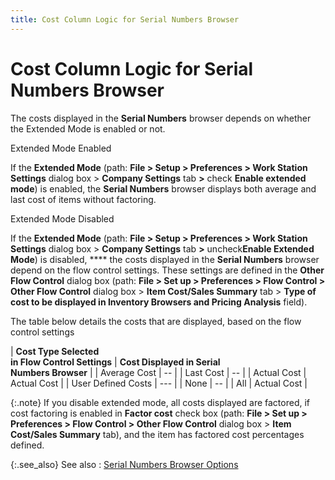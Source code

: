```yaml
---
title: Cost Column Logic for Serial Numbers Browser
---
```


# Cost Column Logic for Serial Numbers Browser


The costs displayed in the **Serial Numbers** browser depends on whether the Extended Mode is enabled or not.


Extended Mode Enabled


If the **Extended Mode** (path:  **File &gt; Setup &gt; Preferences &gt; 
 Work Station Settings** dialog box > **Company 
 Settings** tab **&gt;** check  **Enable extended mode**) is enabled,  the **Serial Numbers** browser displays  both average and last cost of items without factoring.


Extended Mode Disabled


If the **Extended Mode** (path:  **File &gt; Setup &gt; Preferences &gt; 
 Work Station Settings** dialog box > **Company 
 Settings** tab **&gt;** uncheck**Enable Extended Mode**) is disabled, **** the costs displayed in the **Serial 
 Numbers** browser depend on the flow control settings. These settings  are defined in the **Other Flow Control**  dialog box (path: **File &gt; Set up &gt; 
 Preferences &gt; Flow Control &gt; Other Flow Control** dialog box  > **Item Cost/Sales Summary** tab  > **Type of cost to be displayed in 
 Inventory Browsers and Pricing Analysis** field).


The table below details the costs that are displayed, based on the flow  control settings


| **Cost Type Selected <br/> in Flow Control Settings** | **Cost Displayed in Serial <br/> Numbers Browser** |
| Average Cost | -- |
| Last Cost | -- |
| Actual Cost | Actual Cost |
| User Defined Costs | --- |
| None | -- |
| All | Actual Cost |



{:.note}
If  you disable extended mode, all costs displayed are factored, if cost factoring  is enabled in **Factor cost** check  box (path: **File &gt; Set up &gt; Preferences 
 &gt; Flow Control &gt; Other Flow Control** dialog box > **Item Cost/Sales Summary** tab), and the  item has factored cost percentages defined.


{:.see_also}
See also
: [Serial  Numbers Browser Options]({{site.wm_baseurl}}/serial-num-trk/serial-number-details/browser/serial_numbers_browser_options.html)
